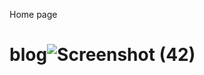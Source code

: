 Home page 
# blog![Screenshot (42)](https://github.com/prakashbarui2001/blog/assets/99799194/b2d0e8ef-1946-4017-a0a2-40e0883d0b89)
